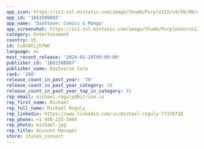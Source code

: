 ```yaml
---
app_icon: https://is1-ssl.mzstatic.com/image/thumb/Purple122/v4/50/98/c6/5098c6a8-bb93-d2d4-7c40-cf966776d90a/AppIcon-stable-0-0-1x_U007emarketing-0-10-0-0-85-220.png/1024x1024bb.png
app_id: '1661508865'
app_name: 'Dashtoon: Comics & Manga'
app_screenshot: https://is1-ssl.mzstatic.com/image/thumb/PurpleSource126/v4/35/a1/aa/35a1aa70-c4f5-f636-91b7-cc4b2e8b35b4/6fe9f265-ec12-4e1b-9927-11e33d0b38ef_0.jpg/1284x2778bb.png
category: Entertainment
country: US
id: CuACWCLjh7WO
language: en
most_recent_release: '2024-02-20T00:00:00'
publisher_id: '1661508867'
publisher_name: Dashverse Corp
rank: '200'
release_count_in_past_year: '70'
release_count_in_past_year_category: 10
release_count_in_past_year_top_in_category: 31
rep_email: michael.roguly@bitrise.io
rep_first_name: Michael
rep_full_name: Michael Roguly
rep_linkedin: https://www.linkedin.com/in/michael-roguly-77376710
rep_phone: +1 949-233-3404
rep_photo: michael.jpg
rep_title: Account Manager
store: itunes_connect
---
```

